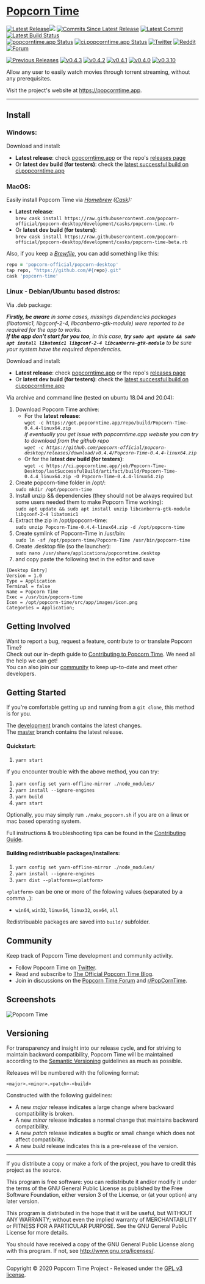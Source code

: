 # [Popcorn Time](https://github.com/popcorn-official/popcorn-desktop)

[![Latest Release](https://img.shields.io/github/v/release/popcorn-official/popcorn-desktop?color=brightgreen&label=latest%20release)![](https://img.shields.io/github/release-date/popcorn-official/popcorn-desktop?label=)](https://github.com/popcorn-official/popcorn-desktop/releases/latest)
[![Commits Since Latest Release](https://img.shields.io/github/commits-since/popcorn-official/popcorn-desktop/latest?label=commits%20since)](https://github.com/popcorn-official/popcorn-desktop/compare/master...development)
[![Latest Commit](https://img.shields.io/github/last-commit/popcorn-official/popcorn-desktop?label=latest%20commit)](https://github.com/popcorn-official/popcorn-desktop/commit/development)
[![Latest Build Status](https://ci.popcorntime.app/job/Popcorn-Time-Desktop/badge/icon?subject=latest%20build)](https://ci.popcorntime.app/job/Popcorn-Time-Desktop/)  
[![popcorntime.app Status](https://img.shields.io/website?down_color=red&down_message=offline&label=popcorntime.app&up_color=brightgreen&up_message=online&url=https%3A%2F%2Fpopcorntime.app)](https://popcorntime.app)
[![ci.popcorntime.app Status](https://img.shields.io/website?down_color=red&down_message=offline&label=ci.popcorntime.app&up_color=brightgreen&up_message=online&url=https%3A%2F%2Fci.popcorntime.app)](https://ci.popcorntime.app)
[![Twitter](https://img.shields.io/twitter/follow/r_popcorntime?color=3299EC&label=twitter&style=flat)](https://twitter.com/r_popcorntime)
[![Reddit](https://img.shields.io/reddit/subreddit-subscribers/PopCornTime?color=red&label=reddit&style=flat)](https://www.reddit.com/r/PopCornTime)
[![Forum](https://img.shields.io/discourse/posts?color=blue&label=forum&server=https%3A%2F%2Fdiscuss.popcorntime.app&style=flat)](https://discuss.popcorntime.app)  

[![Previous Releases](https://img.shields.io/badge/-previous%20releases-lightgrey)](https://github.com/popcorn-official/popcorn-desktop/releases)
[![v0.4.3](https://img.shields.io/badge/-v0.4.3-lightgrey)](https://github.com/popcorn-official/popcorn-desktop/releases/tag/v0.4.3)
[![v0.4.2](https://img.shields.io/badge/-v0.4.2-lightgrey)](https://github.com/popcorn-official/popcorn-desktop/releases/tag/v0.4.2)
[![v0.4.1](https://img.shields.io/badge/-v0.4.1-lightgrey)](https://github.com/popcorn-official/popcorn-desktop/releases/tag/v0.4.1)
[![v0.4.0](https://img.shields.io/badge/-v0.4.0-lightgrey)](https://github.com/popcorn-official/popcorn-desktop/releases/tag/v0.4.0)
[![v0.3.10](https://img.shields.io/badge/-v0.3.10-lightgrey)](https://ci.popcorntime.app/job/Popcorn-Time-Desktop/200/)  

Allow any user to easily watch movies through torrent streaming, without any prerequisites.

Visit the project's website at https://popcorntime.app.

***

## Install

### Windows:
Download and install:
  * **Latest release**: check [popcorntime.app](https://popcorntime.app/#get-app) or the repo's [releases page](https://github.com/popcorn-official/popcorn-desktop/releases)
  * Or **latest dev build (for testers)**: check the [latest successful build on ci.popcorntime.app](https://ci.popcorntime.app/job/Popcorn-Time-Desktop/lastSuccessfulBuild/)


### MacOS:
Easily install Popcorn Time via _[Homebrew](https://brew.sh) ([Cask](https://github.com/Homebrew/homebrew-cask#homebrew-cask)):_
  * **Latest release**:  
  `brew cask install https://raw.githubusercontent.com/popcorn-official/popcorn-desktop/development/casks/popcorn-time.rb`
  * Or **latest dev build (for testers)**:  
  `brew cask install https://raw.githubusercontent.com/popcorn-official/popcorn-desktop/development/casks/popcorn-time-beta.rb`

Also, if you keep a [_Brewfile_](https://github.com/Homebrew/homebrew-bundle#usage), you can add something like this:
  ~~~ rb
  repo = 'popcorn-official/popcorn-desktop'
  tap repo, "https://github.com/#{repo}.git"
  cask 'popcorn-time'
  ~~~


### Linux - Debian/Ubuntu based distros:
Via .deb package:

  _**Firstly, be aware** in some cases, missings dependencies packages (libatomic1, libgconf-2-4, libcanberra-gtk-module) were reported to be required for the app to works.  
  **If the app don't start for you too**, in this case, **try `sudo apt update && sudo apt install libatomic1 libgconf-2-4 libcanberra-gtk-module`** to be sure your system have the required dependencies._

Download and install:
  * **Latest release**: check [popcorntime.app](https://popcorntime.app/#get-app) or the repo's [releases page](https://github.com/popcorn-official/popcorn-desktop/releases)
  * Or **latest dev build (for testers)**: check the [latest successful build on ci.popcorntime.app](https://ci.popcorntime.app/job/Popcorn-Time-Desktop/lastSuccessfulBuild/)

Via archive and command line (tested on ubuntu 18.04 and 20.04):
  1. Download Popcorn Time archive:  
      * For the **latest release**:  
      `wget -c https://get.popcorntime.app/repo/build/Popcorn-Time-0.4.4-linux64.zip`  
  _if eventually you get issue with popcorntime.app website you can try to download from the github repo  
  `wget -c https://github.com/popcorn-official/popcorn-desktop/releases/download/v0.4.4/Popcorn-Time-0.4.4-linux64.zip`_
      * Or for the **latest dev build (for testers)**:  
      `wget -c https://ci.popcorntime.app/job/Popcorn-Time-Desktop/lastSuccessfulBuild/artifact/build/Popcorn-Time-0.4.4_linux64.zip -O Popcorn-Time-0.4.4-linux64.zip`
  2. Create popcorn-time folder in /opt/:  
  `sudo mkdir /opt/popcorn-time`  
  3. Install unzip && dependencies (they should not be always required but some users needed them to make Popcorn Time working):  
  `sudo apt update && sudo apt install unzip libcanberra-gtk-module libgconf-2-4 libatomic1`  
  4. Extract the zip in /opt/popcorn-time:  
  `sudo unzip Popcorn-Time-0.4.4-linux64.zip -d /opt/popcorn-time`  
  5. Create symlink of Popcorn-Time in /usr/bin:  
  `sudo ln -sf /opt/popcorn-time/Popcorn-Time /usr/bin/popcorn-time`  
  6. Create .desktop file (so the launcher):  
  `sudo nano /usr/share/applications/popcorntime.desktop`  
  7. and copy paste the following text in the editor and save  
  ```desktop
  [Desktop Entry]
  Version = 1.0
  Type = Application
  Terminal = false
  Name = Popcorn Time
  Exec = /usr/bin/popcorn-time
  Icon = /opt/popcorn-time/src/app/images/icon.png
  Categories = Application;
  ```


## Getting Involved
Want to report a bug, request a feature, contribute to or translate Popcorn Time?  
Check out our in-depth guide to [Contributing to Popcorn Time](CONTRIBUTING.md#contributing-to-popcorn-time). We need all the help we can get!  
You can also join our [community](README.md#community) to keep up-to-date and meet other developers.  


## Getting Started

If you're comfortable getting up and running from a `git clone`, this method is for you.

The [development](https://github.com/popcorn-official/popcorn-desktop/tree/development) branch contains the latest changes.  
The [master](https://github.com/popcorn-official/popcorn-desktop/tree/master) branch contains the latest release.

#### Quickstart:

1. `yarn start`

If you encounter trouble with the above method, you can try:

1. `yarn config set yarn-offline-mirror ./node_modules/`
2. `yarn install --ignore-engines`
3. `yarn build`
4. `yarn start`

Optionally, you may simply run `./make_popcorn.sh` if you are on a linux or mac based operating system.

Full instructions & troubleshooting tips can be found in the [Contributing Guide](CONTRIBUTING.md#contributing-to-popcorn-time).

#### Building redistribuable packages/installers:

1. `yarn config set yarn-offline-mirror ./node_modules/`
2. `yarn install --ignore-engines`
3. `yarn dist --platforms=<platform>`

`<platform>` can be one or more of the folowing values (separated by a comma `,`):
* `win64`, `win32`, `linux64`, `linux32`, `osx64`, `all`

Redistribuable packages are saved into `build/` subfolder.


<a name="community"></a>
## Community
Keep track of Popcorn Time development and community activity.
  * Follow Popcorn Time on [Twitter](https://twitter.com/r_popcorntime).
  * Read and subscribe to [The Official Popcorn Time Blog](https://blog.popcorntime.app/).
  * Join in discussions on the [Popcorn Time Forum](https://discuss.popcorntime.app) and [r/PopCornTime](https://www.reddit.com/r/PopcornTime).


## Screenshots
![Popcorn Time](https://cloud.githubusercontent.com/assets/8317250/10714437/b1e1dc8c-7b32-11e5-9c25-d9fbd5b2f3bd.png)


## Versioning
For transparency and insight into our release cycle, and for striving to maintain backward compatibility, Popcorn Time will be maintained according to the [Semantic Versioning](http://semver.org/) guidelines as much as possible.

Releases will be numbered with the following format:

`<major>.<minor>.<patch>-<build>`

Constructed with the following guidelines:

* A new *major* release indicates a large change where backward compatibility is broken.
* A new *minor* release indicates a normal change that maintains backward compatibility.
* A new *patch* release indicates a bugfix or small change which does not affect compatibility.
* A new *build* release indicates this is a pre-release of the version.


***

If you distribute a copy or make a fork of the project, you have to credit this project as the source.

This program is free software: you can redistribute it and/or modify it under the terms of the GNU General Public License as published by the Free Software Foundation, either version 3 of the License, or (at your option) any later version.

This program is distributed in the hope that it will be useful, but WITHOUT ANY WARRANTY; without even the implied warranty of MERCHANTABILITY or FITNESS FOR A PARTICULAR PURPOSE.  See the GNU General Public License for more details.

You should have received a copy of the GNU General Public License along with this program.  If not, see http://www.gnu.org/licenses/.

***

Copyright © 2020 Popcorn Time Project - Released under the [GPL v3 license](LICENSE.txt).
